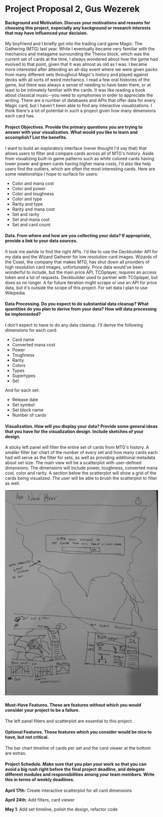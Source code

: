 # Project Proposal 2, Gus Wezerek

#### Background and Motivation. Discuss your motivations and reasons for choosing this project, especially any background or research interests that may have influenced your decision.
My boyfriend and I briefly got into the trading card game Magic: The Gathering (MTG) last year. While I eventually became very familiar with the mechanics and metagame surrounding the Theros block, which was the current set of cards at the time, I always wondered about how the game had evolved to that point, given that it was almost as old as I was. I became more interested after attending an all-day event where we were given packs from many different sets throughout Magic's history and played against decks with all sorts of weird mechanics. I read a few oral histories of the game, but there was always a sense of needing to have been there, or at least to be intimately familiar with the cards. It was like reading a book about classical music--you need to symphonies in order to appreciate the writing. There are a number of databases and APIs that offer data for every Magic card, but I haven't been able to find any interactive visualizations. I think there's a lot of potential in such a project given how many dimensions each card has.

#### Project Objectives. Provide the primary questions you are trying to answer with your visualization. What would you like to learn and accomplish? List the benefits.
I want to build an exploratory interface (never thought I'd say that) that allows users to filter and compare cards across all of MTG's history. Aside from visualizing built-in game patterns such as white colored cards having lower power and green cards having higher mana costs, I'd also like help users find the outliers, which are often the most interesting cards. Here are some relationships I hope to surface for users:

* Color and mana cost
* Color and power
* Color and toughness
* Color and type
* Rarity and type
* Rarity and mana cost
* Set and rarity
* Set and mana cost
* Set and card count

#### Data. From where and how are you collecting your data? If appropriate, provide a link to your data sources.
It took me awhile to find the right APIs. I'd like to use the Deckbuilder API for my data and the Wizard Gatherer for low resolution card images. Wizards of the Coast, the company that makes MTG, has shut down all providers of high resolution card images, unfortunately. Price data would've been wonderful to include, but the main price API, TCGplayer, requires an access token and a lot of requests. Deckbuilder used to partner with TCGplayer, but does so no longer. A far future iteration might scrape or use an API for price data, but it's outside the scope of this project. For set data I plan to use Wikipedia.

#### Data Processing. Do you expect to do substantial data cleanup? What quantities do you plan to derive from your data? How will data processing be implemented?
I don't expect to have to do any data cleanup. I'll derive the following dimensions for each card:

* Card name
* Converted mana cost
* Power
* Toughness
* Rarity
* Colors
* Types
* Supertypes
* Set

And for each set:

* Release date
* Set symbol
* Set block name
* Number of cards

#### Visualization. How will you display your data? Provide some general ideas that you have for the visualization design. Include sketches of your design.
A sticky left panel will filter the entire set of cards from MTG's history. A smaller filter bar chart of the number of every set and how many cards each had will serve as the filter for sets, as well as providing additional metadata about set size. The main view will be a scatterplot with user-defined dimensions. The dimensions will include power, toughness, converted mana cost, color and rarity. A section below the scatterplot will show a grid of the cards being visualized. The user will be able to brush the scatterplot to filter as well.

![Sketches](proposal_assets/sketches.jpg)

#### Must-Have Features. These are features without which you would consider your project to be a failure.
The left panel filters and scatterplot are essential to this project.

#### Optional Features. Those features which you consider would be nice to have, but not critical.
The bar chart timeline of cards per set and the card viewer at the bottom are extras.

#### Project Schedule. Make sure that you plan your work so that you can avoid a big rush right before the final project deadline, and delegate different modules and responsibilities among your team members. Write this in terms of weekly deadlines.

**April 17th**: Create interactive scatterplot for all card dimensions

**April 24th**: Add filters, card viewer

**May 1**: Add set timeline, polish the design, refactor code
